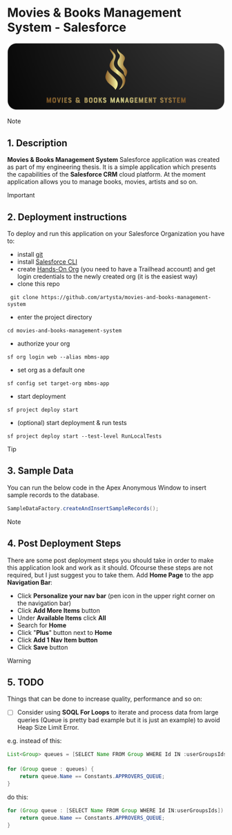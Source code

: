 # Movies & Books Management System - Salesforce
<img src="/mbms-logo.png" alt="MBMS Logo"/>

> [!note]
> ## **1.** Description
> **Movies & Books Management System** Salesforce application was created as part of my engineering thesis. It is a simple application which presents the capabilities of the **Salesforce CRM** cloud platform. At the moment application allows you to manage books, movies, artists and so on.

> [!important]
> ## **2.** Deployment instructions
> To deploy and run this application on your Salesforce Organization you have to:
> - install [git](https://git-scm.com/)
> - install [Salesforce CLI](https://developer.salesforce.com/tools/sfdxcli)
> - create [Hands-On Org](https://trailhead.salesforce.com/users/profiles/orgs) (you need to have a Trailhead account) and get login credentials to the newly created org (it is the easiest way)
> - clone this repo
> ```console
>  git clone https://github.com/artysta/movies-and-books-management-system
>  ```
> - enter the project directory
>  ```console
> cd movies-and-books-management-system
>  ```
> - authorize your org
> ```console
> sf org login web --alias mbms-app
> ```
> - set org as a default one
> ```console
> sf config set target-org mbms-app
> ```
>   - start deployment
>   ```console
>   sf project deploy start
>   ```
>   - (optional) start deployment & run tests
>   ```console
>   sf project deploy start --test-level RunLocalTests
>   ```

> [!tip]
> ## **3.** Sample Data
> You can run the below code in the Apex Anonymous Window to insert sample records to the database.
> ```java
> SampleDataFactory.createAndInsertSampleRecords();
> ```

> [!note]
> ## **4.** Post Deployment Steps
> There are some post deployment steps you should take in order to make this application look and work as it should. Ofcourse these steps are not required, but I just suggest you to take them.
> Add **Home Page** to the app **Navigation Bar**:
> - Click **Personalize your nav bar** (pen icon in the upper right corner on the navigation bar)
> - Click **Add More Items** button
> - Under **Available Items** click **All**
> - Search for **Home**
> - Click "**Plus**" button next to **Home**
> - Click **Add 1 Nav Item button**
> - Click **Save** button

> [!warning]
> ## **5.** TODO
> Things that can be done to increase quality, performance and so on:
> - [ ] Consider using **SOQL For Loops** to iterate and process data from large queries (Queue is pretty bad example but it is just an example) to avoid Heap Size Limit Error.
>  
> e.g. instead of this:
> 
> ```java
> List<Group> queues = [SELECT Name FROM Group WHERE Id IN :userGroupsIds];
>         
> for (Group queue : queues) {
>     return queue.Name == Constants.APPROVERS_QUEUE;
> }
> ```
>  
> do this:
> 
> ```java  
> for (Group queue : [SELECT Name FROM Group WHERE Id IN:userGroupsIds]) {
>     return queue.Name == Constants.APPROVERS_QUEUE;
> }
> ```
